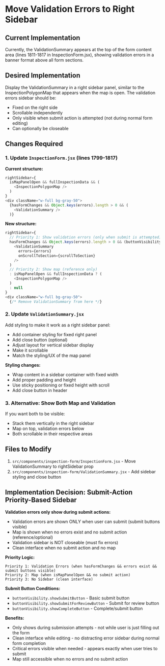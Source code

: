 <!-- 71ffa03c-3d50-4944-bf11-cbed392b7042 9baf319d-9ce4-4c79-84bc-cdad0d60fa93 -->
# Move Validation Errors to Right Sidebar

## Current Implementation

Currently, the ValidationSummary appears at the top of the form content area (lines 1811-1817 in InspectionForm.jsx), showing validation errors in a banner format above all form sections.

## Desired Implementation

Display the ValidationSummary in a right sidebar panel, similar to the InspectionPolygonMap that appears when the map is open. The validation errors sidebar should be:

- Fixed on the right side
- Scrollable independently
- Only visible when submit action is attempted (not during normal form editing)
- Can optionally be closeable

## Changes Required

### 1. Update `InspectionForm.jsx` (lines 1799-1817)

**Current structure:**

```javascript
rightSidebar={
  isMapPanelOpen && fullInspectionData && (
    <InspectionPolygonMap />
  )
}
<div className="w-full bg-gray-50">
  {hasFormChanges && Object.keys(errors).length > 0 && (
    <ValidationSummary />
  )}
```

**New structure:**

```javascript
rightSidebar={
  // Priority 1: Show validation errors (only when submit is attempted)
  hasFormChanges && Object.keys(errors).length > 0 && (buttonVisibility.showSubmitButton || buttonVisibility.showSubmitForReviewButton || buttonVisibility.showCompleteButton) ? (
    <ValidationSummary 
      errors={errors} 
      onScrollToSection={scrollToSection}
    />
  ) 
  // Priority 2: Show map (reference only)
  : isMapPanelOpen && fullInspectionData ? (
    <InspectionPolygonMap />
  ) 
  : null
}
<div className="w-full bg-gray-50">
  {/* Remove ValidationSummary from here */}
```

### 2. Update `ValidationSummary.jsx`

Add styling to make it work as a right sidebar panel:

- Add container styling for fixed right panel
- Add close button (optional)
- Adjust layout for vertical sidebar display
- Make it scrollable
- Match the styling/UX of the map panel

**Styling changes:**

- Wrap content in a sidebar container with fixed width
- Add proper padding and height
- Use sticky positioning or fixed height with scroll
- Add close button in header

### 3. Alternative: Show Both Map and Validation

If you want both to be visible:

- Stack them vertically in the right sidebar
- Map on top, validation errors below
- Both scrollable in their respective areas

## Files to Modify

1. `src/components/inspection-form/InspectionForm.jsx` - Move ValidationSummary to rightSidebar prop
2. `src/components/inspection-form/ValidationSummary.jsx` - Add sidebar styling and close button

## Implementation Decision: Submit-Action Priority-Based Sidebar

**Validation errors only show during submit actions:**

- Validation errors are shown ONLY when user can submit (submit buttons visible)
- Map is shown when no errors exist and no submit action (reference/optional)
- Validation sidebar is NOT closeable (must fix errors)
- Clean interface when no submit action and no map

**Priority Logic:**

```
Priority 1: Validation Errors (when hasFormChanges && errors exist && submit buttons visible)
Priority 2: Map (when isMapPanelOpen && no submit action)
Priority 3: No Sidebar (clean interface)
```

**Submit Button Conditions:**
- `buttonVisibility.showSubmitButton` - Basic submit button
- `buttonVisibility.showSubmitForReviewButton` - Submit for review button  
- `buttonVisibility.showCompleteButton` - Complete/submit button

**Benefits:**
- Only shows during submission attempts - not while user is just filling out the form
- Clean interface while editing - no distracting error sidebar during normal form completion
- Critical errors visible when needed - appears exactly when user tries to submit
- Map still accessible when no errors and no submit action
